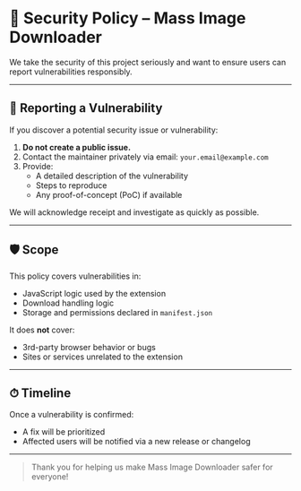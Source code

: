 # 🔐 Security Policy – Mass Image Downloader

We take the security of this project seriously and want to ensure users can report vulnerabilities responsibly.

---

## 📣 Reporting a Vulnerability

If you discover a potential security issue or vulnerability:

1. **Do not create a public issue.**
2. Contact the maintainer privately via email: `your.email@example.com`
3. Provide:
   - A detailed description of the vulnerability
   - Steps to reproduce
   - Any proof-of-concept (PoC) if available

We will acknowledge receipt and investigate as quickly as possible.

---

## 🛡 Scope
This policy covers vulnerabilities in:
- JavaScript logic used by the extension
- Download handling logic
- Storage and permissions declared in `manifest.json`

It does **not** cover:
- 3rd-party browser behavior or bugs
- Sites or services unrelated to the extension

---

## ⏱ Timeline
Once a vulnerability is confirmed:
- A fix will be prioritized
- Affected users will be notified via a new release or changelog

---

> Thank you for helping us make Mass Image Downloader safer for everyone!

